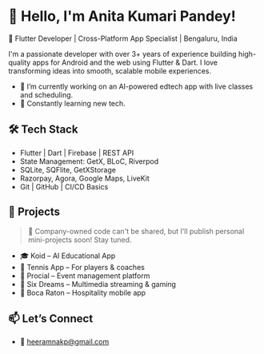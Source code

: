 # 👋 Hello, I'm Anita Kumari Pandey!

🎯 Flutter Developer | Cross-Platform App Specialist | Bengaluru, India

I'm a passionate developer with over 3+ years of experience building high-quality apps for Android and the web using Flutter & Dart. I love transforming ideas into smooth, scalable mobile experiences. 

- 🔭 I’m currently working on an AI-powered edtech app with live classes and scheduling.
- 🌱 Constantly learning new tech.

## 🛠 Tech Stack

- Flutter | Dart | Firebase | REST API
- State Management: GetX, BLoC, Riverpod
- SQLite, SQFlite, GetXStorage
- Razorpay, Agora, Google Maps, LiveKit
- Git | GitHub | CI/CD Basics

## 📱 Projects

> 🚧 Company-owned code can't be shared, but I’ll publish personal mini-projects soon! Stay tuned.

- 🎓 Koid – AI Educational App 
- 🏸 Tennis App – For players & coaches
- 🎉 Procial – Event management platform
- 🎥 Six Dreams – Multimedia streaming & gaming
- 🌴 Boca Raton – Hospitality mobile app

## 📫 Let’s Connect
- 📧 heeramnakp@gmail.com

<!---
skyyygal/skyyygal is a ✨ special ✨ repository because its `README.md` (this file) appears on your GitHub profile.
You can click the Preview link to take a look at your changes.
--->
